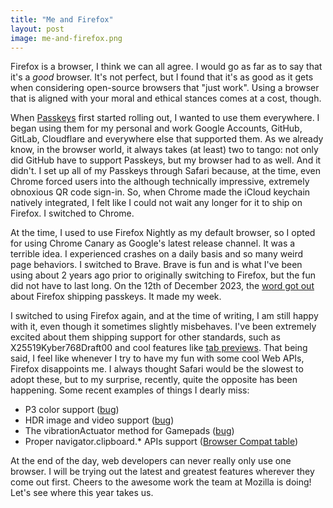 ```yaml
---
title: "Me and Firefox"
layout: post
image: me-and-firefox.png
---
```


Firefox is a browser, I think we can all agree. I would go as far as to say that it's a _good_ browser. It's not perfect, but I found that it's as good as it gets when considering open-source browsers that "just work". Using a browser that is aligned with your moral and ethical stances comes at a cost, though.

When [Passkeys](https://developers.google.com/identity/passkeys) first started rolling out, I wanted to use them everywhere. I began using them for my personal and work Google Accounts, GitHub, GitLab, Cloudflare and everywhere else that supported them. As we already know, in the browser world, it always takes (at least) two to tango: not only did GitHub have to support Passkeys, but my browser had to as well. And it didn't. I set up all of my Passkeys through Safari because, at the time, even Chrome forced users into the although technically impressive, extremely obnoxious QR code sign-in. So, when Chrome made the iCloud keychain natively integrated, I felt like I could not wait any longer for it to ship on Firefox. I switched to Chrome.

At the time, I used to use Firefox Nightly as my default browser, so I opted for using Chrome Canary as Google's latest release channel. It was a terrible idea. I experienced crashes on a daily basis and so many weird page behaviors. I switched to Brave. Brave is fun and is what I've been using about 2 years ago prior to originally switching to Firefox, but the fun did not have to last long. On the 12th of December 2023, the [word got out](https://x.com/rmondello/status/1734585272824639566?s=20) about Firefox shipping passkeys. It made my week.

I switched to using Firefox again, and at the time of writing, I am still happy with it, even though it sometimes slightly misbehaves. I've been extremely excited about them shipping support for other standards, such as X25519Kyber768Draft00 and cool features like [tab previews](https://blog.nightly.mozilla.org/2024/02/06/a-preview-of-tab-previews-these-weeks-in-firefox-issue-153/). That being said, I feel like whenever I try to have my fun with some cool Web APIs, Firefox disappoints me. I always thought Safari would be the slowest to adopt these, but to my surprise, recently, quite the opposite has been happening. Some recent examples of things I dearly miss:

- P3 color support ([bug](https://bugzilla.mozilla.org/show_bug.cgi?id=1686431))
- HDR image and video support ([bug](https://bugzilla.mozilla.org/show_bug.cgi?id=hdr))
- The vibrationActuator method for Gamepads ([bug](https://bugzilla.mozilla.org/show_bug.cgi?id=1824217))
- Proper navigator.clipboard.\* APIs support ([Browser Compat table](https://developer.mozilla.org/en-US/docs/Web/API/Clipboard#browser_compatibility))

At the end of the day, web developers can never really only use one browser. I will be trying out the latest and greatest features wherever they come out first. Cheers to the awesome work the team at Mozilla is doing! Let's see where this year takes us.

